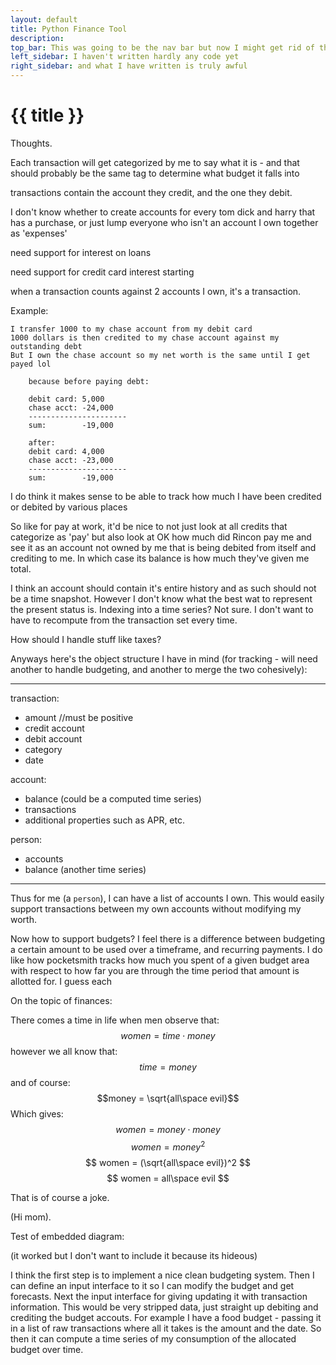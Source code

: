 ```yaml
---
layout: default
title: Python Finance Tool
description:
top_bar: This was going to be the nav bar but now I might get rid of this lol.
left_sidebar: I haven't written hardly any code yet
right_sidebar: and what I have written is truly awful
---
```

# {{ title }}

Thoughts.

Each transaction will get categorized by me to say what it is - and that should probably be the same tag to determine what budget it falls into

transactions contain the account they credit, and the one they debit.

I don't know whether to create accounts for every tom dick and harry that has a purchase, or just lump everyone who isn't an account I own together as 'expenses'

need support for interest on loans

need support for credit card interest starting

when a transaction counts against 2 accounts I own, it's a transaction.

Example:

    I transfer 1000 to my chase account from my debit card
    1000 dollars is then credited to my chase account against my outstanding debt
    But I own the chase account so my net worth is the same until I get payed lol

```
    because before paying debt:

    debit card: 5,000
    chase acct: -24,000
    ----------------------
    sum:        -19,000

    after:
    debit card: 4,000
    chase acct: -23,000
    ----------------------
    sum:        -19,000
```

I do think it makes sense to be able to track how much I have been credited or debited by various places

So like for pay at work, it'd be nice to not just look at all credits that categorize as 'pay' but also look at OK
how much did Rincon pay me and see it as an account not owned by me that is being debited from itself and crediting to me.
In which case its balance is how much they've given me total.

I think an account should contain it's entire history and as such should not be a time snapshot.
However I don't know what the best wat to represent the present status is.
Indexing into a time series? Not sure. I don't want to have to recompute from the transaction set every time.

How should I handle stuff like taxes?

Anyways here's the object structure I have in mind (for tracking - will need another to handle budgeting, and another to merge the two cohesively):

---

transaction:
- amount //must be positive
- credit account
- debit account
- category
- date

account:
- balance (could be a computed time series)
- transactions
- additional properties such as APR, etc.

person:
- accounts
- balance (another time series)

---

Thus for me (a `person`), I can have a list of accounts I own. This would easily support transactions between my own accounts without modifying my worth.

Now how to support budgets?
I feel there is a difference between budgeting a certain amount to be used over a timeframe, and recurring payments.
I do like how pocketsmith tracks how much you spent of a given budget area with respect to how far you are through the time period that amount is allotted for.
I guess each 


On the topic of finances:

There comes a time in life when men observe that:
$$
women = time \cdot money
$$
however we all know that:
$$time = money$$
and of course:
$$money = \sqrt{all\space evil}$$
Which gives:
$$
women = money \cdot money
$$
$$
women = money^2
$$
$$
women = (\sqrt{all\space evil})^2
$$
$$
women = all\space evil
$$

That is of course a joke.

(Hi mom).


Test of embedded diagram:

(it worked but I don't want to include it because its hideous)

I think the first step is to implement a nice clean budgeting system.
Then I can define an input interface to it so I can modify the budget and get forecasts.
Next the input interface for giving updating it with transaction information. This would be very stripped data, just straight up debiting and crediting the budget accouts.
For example I have a food budget - passing it in a list of raw transactions where all it takes is the amount and the date. So then it can compute a time series of my consumption of the allocated budget over time.

